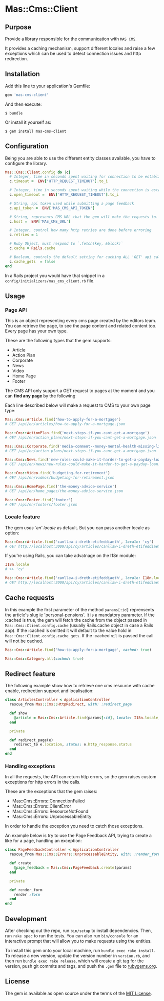 # Mas::Cms::Client

## Purpose

Provide a library responsible for the communication with `MAS CMS`.

It provides a caching mechanism, support different locales and raise a few exceptions which can be used to detect connection issues and http redirection.

## Installation

Add this line to your application's Gemfile:

```ruby
gem 'mas-cms-client'
```

And then execute:

    $ bundle

Or install it yourself as:

    $ gem install mas-cms-client


## Configuration

Being you are able to use the different entity classes available, you have to configure the library.

```ruby
Mas::Cms::Client.config do |c|
  # Integer, time in seconds spent waiting for connection to be established
  c.timeout =  ENV['HTTP_REQUEST_TIMEOUT'].to_i

  # Integer, time in seconds spent waiting while the connection is established
  c.open_timeout =  ENV['HTTP_REQUEST_TIMEOUT'].to_i

  # String, api token used while submitting a page feedback
  c.api_token =  ENV['MAS_CMS_API_TOKEN']

  # String, represents CMS URL that the gem will make the requests to.
  c.host =  ENV['MAS_CMS_URL']

  # Integer, control how many http retries are done before erroring
  c.retries = 1

  # Ruby Object, must respond to `.fetch(key, &block)`
  c.cache = Rails.cache

  # Boolean, controls the default setting for caching ALL 'GET' api calls
  c.cache_gets  = false
end
```

In a Rails project you would have that snippet in a `config/initializers/mas_cms_client.rb` file.

## Usage

### Page API

This is an object representing every cms page created by the editors team.
You can retrieve the page, to see the page content and related content too.
Every page has your own type.

These are the following types that the gem supports:

* Article
* Action Plan
* Corporate
* News
* Video
* Home Page
* Footer

The CMS API only support a GET request to pages at the moment
and you can **find any page** by the following:

Each line described below will make a request to CMS to your own page type:

```ruby
Mas::Cms::Article.find('how-to-apply-for-a-mortgage')
# GET /api/en/articles/how-to-apply-for-a-mortgage.json

Mas::Cms::ActionPlan.find('next-steps-if-you-cant-get-a-mortgage')
# GET /api/en/action_plans/next-steps-if-you-cant-get-a-mortgage.json

Mas::Cms::Corporate.find('media-comment--money-mental-health-missing-link-report')
# GET /api/en/action_plans/next-steps-if-you-cant-get-a-mortgage.json

Mas::Cms::News.find('new-rules-could-make-it-harder-to-get-a-payday-loan')
# GET /api/en/news/new-rules-could-make-it-harder-to-get-a-payday-loan.json

Mas::Cms::Video.find('budgeting-for-retirement')
# GET /api/en/videos/budgeting-for-retirement.json

Mas::Cms::HomePage.find('the-money-advice-service')
# GET /api/en/home_pages/the-money-advice-service.json

Mas::Cms::Footer.find('footer')
# GET /api/en/footers/footer.json
```

### Locale feature

The gem *uses 'en' locale* as default. But you can pass another locale as
option:

```ruby
Mas::Cms::Article.find('canllaw-i-dreth-etifeddiaeth', locale: 'cy')
# GET http://localhost:3000/api/cy/articles/canllaw-i-dreth-etifeddiaeth.json
```

If you're using Rails, you can take advatnage on the I18n module:

```ruby
I18n.locale
# >> 'cy'

Mas::Cms::Article.find('canllaw-i-dreth-etifeddiaeth', locale: I18n.locale)
# GET http://localhost:3000/api/cy/articles/canllaw-i-dreth-etifeddiaeth.json
```

## Cache requests

In this example the first parameter of the method `params[:id]` reprensents the article's slug ie 'personal-pensions'. It is a mandatory parameter.
If the :cached is true, the gem will fetch the cache from the object passed in
`Mas::Cms::Client.config.cache` (usually Rails.cache object in case a Rails
app).
If the :cached is omitted it will default to the value hold in
`Mas::Cms::Client.config.cache_gets`.
If the :cached `nil` is passed the call will not be cached.

```ruby
Mas::Cms::Article.find('how-to-apply-for-a-mortgage', cached: true)

Mas::Cms::Category.all(cached: true)
```

## Redirect feature

The following example show how to retrieve one cms resource with cache enable, redirection support and localisation:

```ruby
class ArticlesController < ApplicationController
  rescue_from Mas::Cms::HttpRedirect, with: :redirect_page

  def show
    @article = Mas::Cms::Article.find(params[:id], locale: I18n.locale, cached: true)
  end

  private

  def redirect_page(e)
    redirect_to e.location, status: e.http_response.status
  end
end
```

### Handling exceptions

In all the requests, the API can return http errors, so the gem raises custom
exceptions for http errors in the calls.

These are the exceptions that the gem raises:

* Mas::Cms::Errors::ConnectionFailed
* Mas::Cms::Errors::ClientError
* Mas::Cms::Errors::ResourceNotFound
* Mas::Cms::Errors::UnprocessableEntity

In order to handle the exception you need to catch those exceptions.

An example below is try to use the Page Feedback API, trying
to create a like for a page, handling an exception:

```ruby
class PageFeedbackController < ApplicationController
  rescue_from Mas::Cms::Errors::UnprocessableEntity, with: :render_form

  def create
    @page_feedback = Mas::Cms::PageFeedback.create(params)
  end

  private

  def render_form
    render :form
  end
end
```

## Development

After checking out the repo, run `bin/setup` to install dependencies. Then, run `rake spec` to run the tests. You can also run `bin/console` for an interactive prompt that will allow you to make requests using the entities.

To install this gem onto your local machine, run `bundle exec rake install`. To release a new version, update the version number in `version.rb`, and then run `bundle exec rake release`, which will create a git tag for the version, push git commits and tags, and push the `.gem` file to [rubygems.org](https://rubygems.org).

## License

The gem is available as open source under the terms of the [MIT License](http://opensource.org/licenses/MIT).

